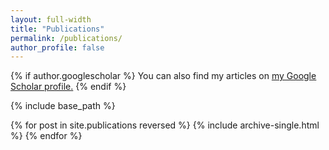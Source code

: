 ```yaml
---
layout: full-width
title: "Publications"
permalink: /publications/
author_profile: false
---
```


{% if author.googlescholar %}
  You can also find my articles on <u><a href="{{author.googlescholar}}">my Google Scholar profile</a>.</u>
{% endif %}

{% include base_path %}

{% for post in site.publications reversed %}
  {% include archive-single.html %}
{% endfor %}

<!--
<img src="/images/Coming_Soon.gif" alt="Coming Soon">
<img src="/images/construction2.gif" alt="Under Construction">
<img src="/images/computer.GIF" alt="Coming Soon">
<br>
<img src="/images/construction.gif" alt="Under Construction">
<img src="/images/coming_soon_wm.gif" alt="Coming Soon">
-->
